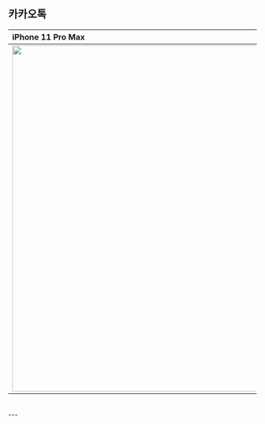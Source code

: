 ## 카카오톡


|iPhone 11 Pro Max|iPhone SE2|
|:---|:---:|
|<img src="https://user-images.githubusercontent.com/78908490/138464171-f164cd86-9cd2-4c49-844c-b70614407e13.png" widht="300" height="700">|<img src="https://user-images.githubusercontent.com/78908490/138465107-45ae67d8-2db2-4ad8-a649-b7e5d3421d5e.png" width="300" >|

<br>
---
<br>